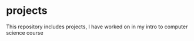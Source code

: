 # projects
This repository includes projects, I have worked on in my intro to computer science course

